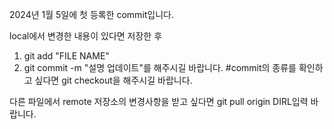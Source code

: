 2024년 1월 5일에 첫 등록한 commit입니다.

local에서 변경한 내용이 있다면 저장한 후
1. git add "FILE NAME"
2. git commit -m "설명 업데이트"를 해주시길 바랍니다.
#commit의 종류를 확인하고 싶다면 git checkout을 해주시길 바랍니다.

다른 파일에서 remote 저장소의 변경사항을 받고 싶다면 git pull origin DIRL입력 바랍니다.
